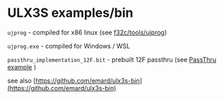 # ULX3S examples/bin

`ujprog` - compiled for x86 linux (see [f32c/tools/ujprog](https://github.com/f32c/tools/tree/master/ujprog))

`ujprog.exe` - compiled for Windows / WSL

`passthru_implementation_12F.bit` - prebuilt 12F passthru (see [PassThru example](../../examples/passthru/README.md) )

see also [https://github.com/emard/ulx3s-bin](https://github.com/emard/ulx3s-bin)

